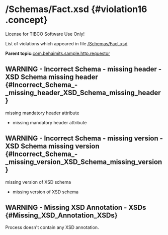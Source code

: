 # /Schemas/Fact.xsd {#violation16 .concept}

License for TIBCO Software Use Only!

List of violations which appeared in file [/Schemas/Fact.xsd](../../../projects/com.behaimits.sample.http.requestor/Schemas/Fact.xsd.md)

**Parent topic:**[com.behaimits.sample.http.requestor](../../../qa/projects/com.behaimits.sample.http.requestor.md)

## WARNING - Incorrect Schema - missing header - XSD Schema missing header {#Incorrect_Schema_-_missing_header_XSD_Schema_missing_header}

missing mandatory header attribute

-   missing mandatory header attribute

## WARNING - Incorrect Schema - missing version - XSD Schema missing version {#Incorrect_Schema_-_missing_version_XSD_Schema_missing_version}

missing version of XSD schema

-   missing version of XSD schema

## WARNING - Missing XSD Annotation - XSDs {#Missing_XSD_Annotation_XSDs}

Process doesn't contain any XSD annotation.

